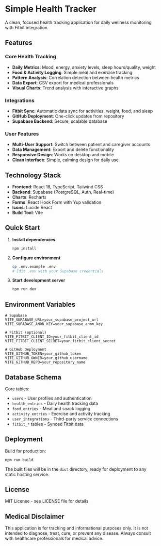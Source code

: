 # Simple Health Tracker

A clean, focused health tracking application for daily wellness monitoring with Fitbit integration.

## Features

### Core Health Tracking
- **Daily Metrics**: Mood, energy, anxiety levels, sleep hours/quality, weight
- **Food & Activity Logging**: Simple meal and exercise tracking
- **Pattern Analysis**: Correlation detection between health metrics
- **Data Export**: CSV export for medical professionals
- **Visual Charts**: Trend analysis with interactive graphs

### Integrations
- **Fitbit Sync**: Automatic data sync for activities, weight, food, and sleep
- **GitHub Deployment**: One-click updates from repository
- **Supabase Backend**: Secure, scalable database

### User Features
- **Multi-User Support**: Switch between patient and caregiver accounts
- **Data Management**: Export and delete functionality
- **Responsive Design**: Works on desktop and mobile
- **Clean Interface**: Simple, calming design for daily use

## Technology Stack

- **Frontend**: React 18, TypeScript, Tailwind CSS
- **Backend**: Supabase (PostgreSQL, Auth, Real-time)
- **Charts**: Recharts
- **Forms**: React Hook Form with Yup validation
- **Icons**: Lucide React
- **Build Tool**: Vite

## Quick Start

1. **Install dependencies**
   ```bash
   npm install
   ```

2. **Configure environment**
   ```bash
   cp .env.example .env
   # Edit .env with your Supabase credentials
   ```

3. **Start development server**
   ```bash
   npm run dev
   ```

## Environment Variables

```env
# Supabase
VITE_SUPABASE_URL=your_supabase_project_url
VITE_SUPABASE_ANON_KEY=your_supabase_anon_key

# Fitbit (optional)
VITE_FITBIT_CLIENT_ID=your_fitbit_client_id
VITE_FITBIT_CLIENT_SECRET=your_fitbit_client_secret

# GitHub Deployment
VITE_GITHUB_TOKEN=your_github_token
VITE_GITHUB_OWNER=your_github_username
VITE_GITHUB_REPO=your_repository_name
```

## Database Schema

Core tables:
- `users` - User profiles and authentication
- `health_entries` - Daily health tracking data
- `food_entries` - Meal and snack logging
- `activity_entries` - Exercise and activity tracking
- `user_integrations` - Third-party service connections
- `fitbit_*` tables - Synced Fitbit data

## Deployment

Build for production:
```bash
npm run build
```

The built files will be in the `dist` directory, ready for deployment to any static hosting service.

## License

MIT License - see LICENSE file for details.

## Medical Disclaimer

This application is for tracking and informational purposes only. It is not intended to diagnose, treat, cure, or prevent any disease. Always consult with healthcare professionals for medical advice.